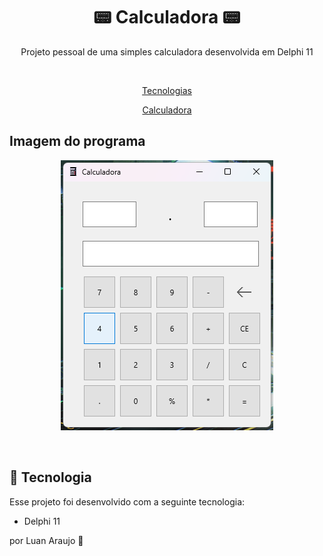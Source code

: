 <h1 align="center"> 📟 Calculadora 📟 </h1>

<p align="center"> Projeto pessoal de uma simples calculadora desenvolvida em Delphi 11</p>
<br/>

<p align="center">
  <a href="#-tecnologias">Tecnologias</a>
</p>
<p align="center">
  <a href="https://drive.google.com/file/d/1aNL6jbCTZgESUJd-KEPnmUo2PUZq_-sj/view?usp=sharing" target="_blank">Calculadora</a>
</p>

## Imagem do programa

<p align="center">
  <img alt="Web" src="assets/calc.png">
</p>

<br>

## 🚀 Tecnologia

Esse projeto foi desenvolvido com a seguinte tecnologia:

- Delphi 11

por Luan Araujo :wave:
